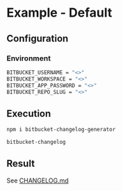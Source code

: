# Example - Default

## Configuration

### Environment

```bash
BITBUCKET_USERNAME = "<>"
BITBUCKET_WORKSPACE = "<>"
BITBUCKET_APP_PASSWORD = "<>"
BITBUCKET_REPO_SLUG = "<>"
```

## Execution

```bash
npm i bitbucket-changelog-generator

bitbucket-changelog
```

## Result

See [CHANGELOG.md](CHANGELOG.md)